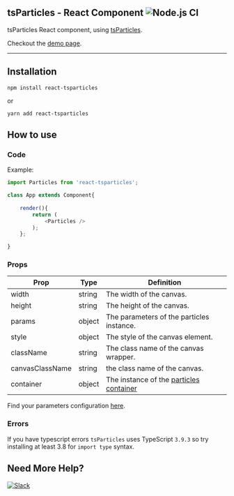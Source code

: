 ## tsParticles - React Component ![Node.js CI](https://github.com/matteobruni/react-tsparticles/workflows/Node.js%20CI/badge.svg)

tsParticles React component, using [tsParticles](https://github.com/matteobruni/tsparticles).

Checkout the [demo page](https://particles.matteobruni.it).

---

## Installation

`npm install react-tsparticles`

or

`yarn add react-tsparticles`

## How to use

### Code

Example:

```javascript
import Particles from 'react-tsparticles';

class App extends Component{
  
    render(){
        return (
            <Particles />
        );
    };

}

```

### Props

| Prop | Type | Definition |
| --- | --- | --- |
| width | string | The width of the canvas. |
| height | string | The height of the canvas. |
| params | object | The parameters of the particles instance. |
| style | object | The style of the canvas element. |
| className | string | The class name of the canvas wrapper. |
| canvasClassName | string | the class name of the canvas. |
| container | object | The instance of the [particles container](https://github.com/matteobruni/tsparticles/wiki/Particles-Container-class) |

Find your parameters configuration [here](https://particles.matteobruni.it).

### Errors

If you have typescript errors `tsParticles` uses TypeScript `3.9.3` so try installing at least 3.8 for `import type` syntax.

## Need More Help?

[![Slack](https://cdn.matteobruni.it/images/slack.png)](https://join.slack.com/t/tsparticles/shared_invite/enQtOTcxNTQxNjQ4NzkxLWE2MTZhZWExMWRmOWI5MTMxNjczOGE1Yjk0MjViYjdkYTUzODM3OTc5MGQ5MjFlODc4MzE0N2Q1OWQxZDc1YzI)
